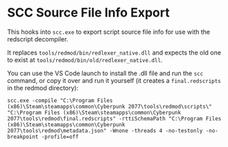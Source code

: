 # SCC Source File Info Export

This hooks into `scc.exe` to export script source file info for use with the redscript decompiler.

It replaces `tools/redmod/bin/redlexer_native.dll` and expects the old one to exist at `tools/redmod/bin/old/redlexer_native.dll`.

You can use the VS Code launch to install the .dll file and run the `scc` command, or copy it over and run it yourself (it creates a `final.redscripts` in the redmod directory):

    scc.exe -compile "C:\Program Files (x86)\Steam\steamapps\common\Cyberpunk 2077\tools\redmod\scripts\" "C:\Program Files (x86)\Steam\steamapps\common\Cyberpunk 2077\tools\redmod\final.redscripts" -rttiSchemaPath "C:\Program Files (x86)\Steam\steamapps\common\Cyberpunk 2077\tools\redmod\metadata.json" -Wnone -threads 4 -no-testonly -no-breakpoint -profile=off 